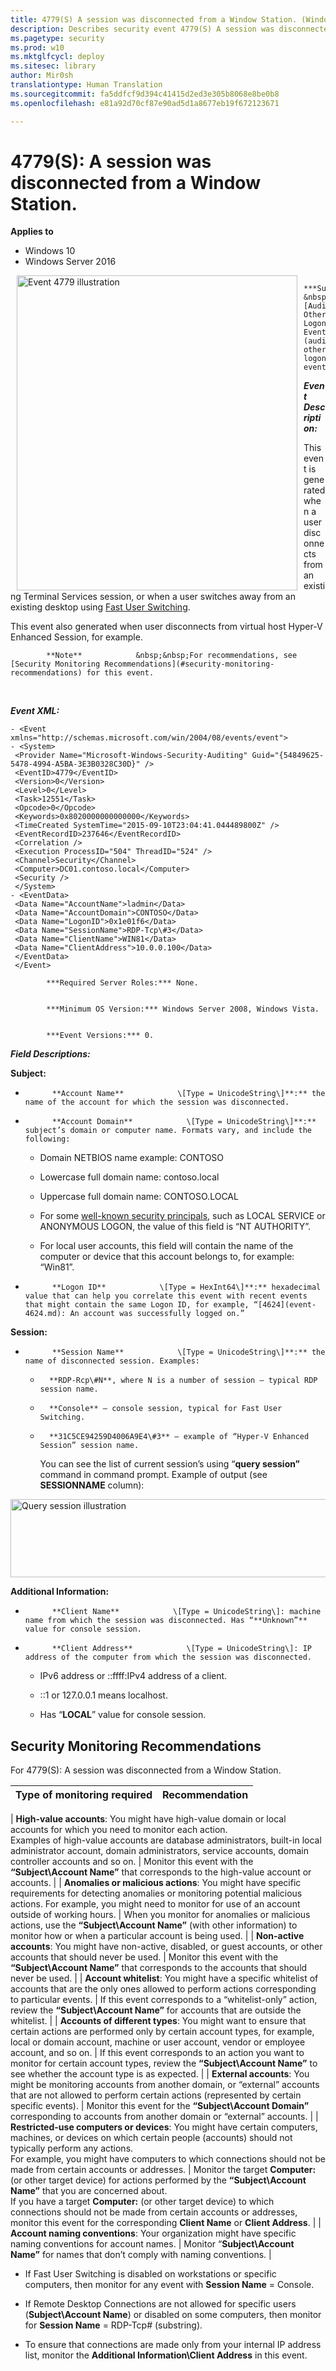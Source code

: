 ```yaml
---
title: 4779(S) A session was disconnected from a Window Station. (Windows 10)
description: Describes security event 4779(S) A session was disconnected from a Window Station.
ms.pagetype: security
ms.prod: w10
ms.mktglfcycl: deploy
ms.sitesec: library
author: Mir0sh
translationtype: Human Translation
ms.sourcegitcommit: fa5ddfcf9d394c41415d2ed3e305b8068e8be0b8
ms.openlocfilehash: e81a92d70cf87e90ad5d1a8677eb19f672123671

---
```


# 4779(S): A session was disconnected from a Window Station.

**Applies to**
-   Windows 10
-   Windows Server 2016


<img src="images/event-4779.png" alt="Event 4779 illustration" width="449" height="504" hspace="10" align="left" />


            ***Subcategory:***            &nbsp;            [Audit Other Logon/Logoff Events](audit-other-logonlogoff-events.md)
          

***Event Description:***

This event is generated when a user disconnects from an existing Terminal Services session, or when a user switches away from an existing desktop using [Fast User Switching](https://www.microsoft.com/resources/documentation/windows/xp/all/proddocs/en-us/fast_user_switching.mspx?mfr=true).

This event also generated when user disconnects from virtual host Hyper-V Enhanced Session, for example.

> 
            **Note**            &nbsp;&nbsp;For recommendations, see [Security Monitoring Recommendations](#security-monitoring-recommendations) for this event.

<br clear="all">

***Event XML:***
```
- <Event xmlns="http://schemas.microsoft.com/win/2004/08/events/event">
- <System>
 <Provider Name="Microsoft-Windows-Security-Auditing" Guid="{54849625-5478-4994-A5BA-3E3B0328C30D}" /> 
 <EventID>4779</EventID> 
 <Version>0</Version> 
 <Level>0</Level> 
 <Task>12551</Task> 
 <Opcode>0</Opcode> 
 <Keywords>0x8020000000000000</Keywords> 
 <TimeCreated SystemTime="2015-09-10T23:04:41.044489800Z" /> 
 <EventRecordID>237646</EventRecordID> 
 <Correlation /> 
 <Execution ProcessID="504" ThreadID="524" /> 
 <Channel>Security</Channel> 
 <Computer>DC01.contoso.local</Computer> 
 <Security /> 
 </System>
- <EventData>
 <Data Name="AccountName">ladmin</Data> 
 <Data Name="AccountDomain">CONTOSO</Data> 
 <Data Name="LogonID">0x1e01f6</Data> 
 <Data Name="SessionName">RDP-Tcp\#3</Data> 
 <Data Name="ClientName">WIN81</Data> 
 <Data Name="ClientAddress">10.0.0.100</Data> 
 </EventData>
 </Event>

```


            ***Required Server Roles:*** None.


            ***Minimum OS Version:*** Windows Server 2008, Windows Vista.


            ***Event Versions:*** 0.

***Field Descriptions:***

**Subject:**

-   
            **Account Name**            \[Type = UnicodeString\]**:** the name of the account for which the session was disconnected.

-   
            **Account Domain**            \[Type = UnicodeString\]**:** subject’s domain or computer name. Formats vary, and include the following:

    -   Domain NETBIOS name example: CONTOSO

    -   Lowercase full domain name: contoso.local

    -   Uppercase full domain name: CONTOSO.LOCAL

    -   For some [well-known security principals](https://support.microsoft.com/en-us/kb/243330), such as LOCAL SERVICE or ANONYMOUS LOGON, the value of this field is “NT AUTHORITY”.

    -   For local user accounts, this field will contain the name of the computer or device that this account belongs to, for example: “Win81”.

-   
            **Logon ID**            \[Type = HexInt64\]**:** hexadecimal value that can help you correlate this event with recent events that might contain the same Logon ID, for example, “[4624](event-4624.md): An account was successfully logged on.”

**Session:**

-   
            **Session Name**            \[Type = UnicodeString\]**:** the name of disconnected session. Examples:

    -   
            **RDP-Rcp\#N**, where N is a number of session – typical RDP session name.

    -   
            **Console** – console session, typical for Fast User Switching.

    -   
            **31C5CE94259D4006A9E4\#3** – example of “Hyper-V Enhanced Session” session name.

        You can see the list of current session’s using “**query session”** command in command prompt. Example of output (see **SESSIONNAME** column):

<img src="images/query-session.png" alt="Query session illustration" width="738" height="125" />

**Additional Information:**

-   
            **Client Name**            \[Type = UnicodeString\]: machine name from which the session was disconnected. Has “**Unknown”** value for console session.

<!-- -->

-   
            **Client Address**            \[Type = UnicodeString\]: IP address of the computer from which the session was disconnected.

    -   IPv6 address or ::ffff:IPv4 address of a client.

    -   ::1 or 127.0.0.1 means localhost.

    <!-- -->

    -   Has “**LOCAL**” value for console session.

## Security Monitoring Recommendations

For 4779(S): A session was disconnected from a Window Station.

| **Type of monitoring required**                                                                                                                                                                                                                                                                                   | **Recommendation**                                                                                                                                                                                                                                                                                                                                                                |
|-------------------------------------------------------------------------------------------------------------------------------------------------------------------------------------------------------------------------------------------------------------------------------------------------------------------|-----------------------------------------------------------------------------------------------------------------------------------------------------------------------------------------------------------------------------------------------------------------------------------------------------------------------------------------------------------------------------------|
| 
            **High-value accounts**: You might have high-value domain or local accounts for which you need to monitor each action.<br>Examples of high-value accounts are database administrators, built-in local administrator account, domain administrators, service accounts, domain controller accounts and so on. | Monitor this event with the **“Subject\\Account Name”** that corresponds to the high-value account or accounts.                                                                                                                                                                                                                                                                   |
| 
            **Anomalies or malicious actions**: You might have specific requirements for detecting anomalies or monitoring potential malicious actions. For example, you might need to monitor for use of an account outside of working hours.                                                                                | When you monitor for anomalies or malicious actions, use the **“Subject\\Account Name”** (with other information) to monitor how or when a particular account is being used.                                                                                                                                                                                                      |
| 
            **Non-active accounts**: You might have non-active, disabled, or guest accounts, or other accounts that should never be used.                                                                                                                                                                                     | Monitor this event with the **“Subject\\Account Name”** that corresponds to the accounts that should never be used.                                                                                                                                                                                                                                                               |
| 
            **Account whitelist**: You might have a specific whitelist of accounts that are the only ones allowed to perform actions corresponding to particular events.                                                                                                                                                      | If this event corresponds to a “whitelist-only” action, review the **“Subject\\Account Name”** for accounts that are outside the whitelist.                                                                                                                                                                                                                                       |
| 
            **Accounts of different types**: You might want to ensure that certain actions are performed only by certain account types, for example, local or domain account, machine or user account, vendor or employee account, and so on.                                                                                 | If this event corresponds to an action you want to monitor for certain account types, review the **“Subject\\Account Name”** to see whether the account type is as expected.                                                                                                                                                                                                      |
| 
            **External accounts**: You might be monitoring accounts from another domain, or “external” accounts that are not allowed to perform certain actions (represented by certain specific events).                                                                                                                     | Monitor this event for the **“Subject\\Account Domain”** corresponding to accounts from another domain or “external” accounts.                                                                                                                                                                                                                                                    |
| 
            **Restricted-use computers or devices**: You might have certain computers, machines, or devices on which certain people (accounts) should not typically perform any actions.<br>For example, you might have computers to which connections should not be made from certain accounts or addresses.           | Monitor the target **Computer:** (or other target device) for actions performed by the **“Subject\\Account Name”** that you are concerned about.<br>If you have a target **Computer:** (or other target device) to which connections should not be made from certain accounts or addresses, monitor this event for the corresponding **Client Name** or **Client Address**. |
| 
            **Account naming conventions**: Your organization might have specific naming conventions for account names.                                                                                                                                                                                                       | Monitor “**Subject\\Account Name”** for names that don’t comply with naming conventions.                                                                                                                                                                                                                                                                                          |

-   If Fast User Switching is disabled on workstations or specific computers, then monitor for any event with **Session Name** = Console.

-   If Remote Desktop Connections are not allowed for specific users (**Subject\\Account Name**) or disabled on some computers, then monitor for **Session Name** = RDP-Tcp\# (substring).

-   To ensure that connections are made only from your internal IP address list, monitor the **Additional Information\\Client Address** in this event.




<!--HONumber=Jun16_HO4-->


